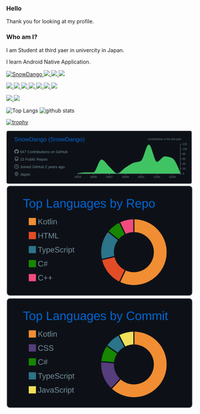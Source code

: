 ### Hello

Thank you for looking at my profile. 

### Who am I?

I am Student at third yaer in univercity in Japan. 

I learn Android Native Application.

<p align="left"> 
  <a href="https://github.com/SnowDango/SnowDango/">
    <img src="https://komarev.com/ghpvc/?username=SnowDango" alt="SnowDango" />
  </a>
  <a href="https://github.com/SnowDango">
    <img height="20" src="https://img.shields.io/github/followers/SnowDango?label=follow&logo=github&style=flat" />
  </a>
  <a href="http://qiita.com/SnowDango">
    <img height="20" src="https://qiita-badge.apiapi.app/s/SnowDango/posts.svg" />
  </a>
  <a href="qiita.com/SnowDango">
    <img height="20" src="https://qiita-badge.apiapi.app/s/SnowDango/contributions.svg" />
  </a>
</p>


<p align="left">
  <a href="https://kotlinlang.org">
    <img src="https://img.shields.io/badge/Kotlin-414141.svg?logo=kotlin&style=popout">
  </a>
  <a href="https://nodejs.org/en/">
    <img src="https://img.shields.io/badge/-Node.js-414141.svg?logo=node.js&style=popout">
  </a>
  <a href="https://www.typescriptlang.org/">
    <img src="https://img.shields.io/badge/-Typescript-414141.svg?logo=typescript&style=popout">
  </a>
  <a href="https://www.java.com/en/">
    <img src="https://img.shields.io/badge/-Java-414141.svg?logo=java&style=popout">
  </a>
  <a href="https://developer.android.com/studio?">
    <img src="https://img.shields.io/badge/-AndroidStudio-414141.svg?logo=android%20studio&style=popout">
  </a>
  <a href="https://www.electronjs.org/">
    <img src="https://img.shields.io/badge/-Electron-414141.svg?logo=electron&style=popout">
  </a>
  <a href="https://docs.microsoft.com/en-us/dotnet/csharp/">
    <img src="https://img.shields.io/badge/-C%20Sharp-414141.svg?logo=C%20Sharp&style=popout">
  </a>
</p>


<p align="left">
  <a href="https://music.apple.com/profile/rikarikafc">
    <img src="https://img.shields.io/badge/AppleMusic-000000.svg?logo=apple-music&style=popout">
  </a>
  <a href="https://open.spotify.com/user/xsa1cc9k9ym6b7f623hzwof0l">
    <img src="https://img.shields.io/badge/Spotify-1ED760.svg?logo=spotify&style=popout">
  </a>
</p>

<p align="left"> 
  <img alt="Top Langs" height="150px" src="https://github-readme-stats.vercel.app/api/top-langs/?username=SnowDango&layout=compact&count_private=true&show_icons=true&show_icons=true&theme=onedark&hide=c%23,asp%languages=10" />
  <img alt="github stats" height="150px" src="https://github-readme-stats.vercel.app/api?username=SnowDango&count_private=true&show_icons=true&show_icons=true&theme=onedark" />
</p>

[![trophy](https://github-profile-trophy.vercel.app/?username=SnowDango&theme=onedark)](https://github.com/ryo-ma/github-profile-trophy)

[![](https://raw.githubusercontent.com/SnowDango/SnowDango/master/profile-summary-card-output/github_dark/0-profile-details.svg)](https://github.com/vn7n24fzkq/github-profile-summary-cards)
[![](https://raw.githubusercontent.com/SnowDango/SnowDango/master/profile-summary-card-output/github_dark/1-repos-per-language.svg)](https://github.com/vn7n24fzkq/github-profile-summary-cards)
[![](https://raw.githubusercontent.com/SnowDango/SnowDango/master/profile-summary-card-output/github_dark/2-most-commit-language.svg)](https://github.com/vn7n24fzkq/github-profile-summary-cards)
